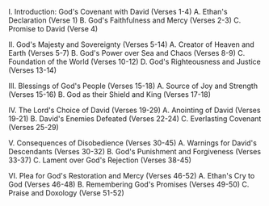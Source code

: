 I. Introduction: God's Covenant with David (Verses 1-4)
    A. Ethan's Declaration (Verse 1)
    B. God's Faithfulness and Mercy (Verses 2-3)
    C. Promise to David (Verse 4)

II. God's Majesty and Sovereignty (Verses 5-14)
    A. Creator of Heaven and Earth (Verses 5-7)
    B. God's Power over Sea and Chaos (Verses 8-9)
    C. Foundation of the World (Verses 10-12)
    D. God's Righteousness and Justice (Verses 13-14)

III. Blessings of God's People (Verses 15-18)
    A. Source of Joy and Strength (Verses 15-16)
    B. God as their Shield and King (Verses 17-18)

IV. The Lord's Choice of David (Verses 19-29)
    A. Anointing of David (Verses 19-21)
    B. David's Enemies Defeated (Verses 22-24)
    C. Everlasting Covenant (Verses 25-29)

V. Consequences of Disobedience (Verses 30-45)
    A. Warnings for David's Descendants (Verses 30-32)
    B. God's Punishment and Forgiveness (Verses 33-37)
    C. Lament over God's Rejection (Verses 38-45)

VI. Plea for God's Restoration and Mercy (Verses 46-52)
    A. Ethan's Cry to God (Verses 46-48)
    B. Remembering God's Promises (Verses 49-50)
    C. Praise and Doxology (Verse 51-52)